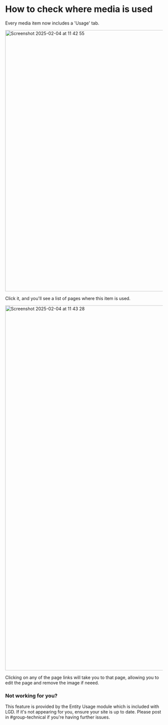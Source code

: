 # How to check where media is used

Every media item now includes a 'Usage' tab.

<img width="836" alt="Screenshot 2025-02-04 at 11 42 55" src="https://github.com/user-attachments/assets/2407983f-7773-40b4-8b03-f54c6f3abc95" />

Click it, and you'll see a list of pages where this item is used.

<img width="1168" alt="Screenshot 2025-02-04 at 11 43 28" src="https://github.com/user-attachments/assets/0bad4f1c-324e-44c6-a5e1-25786b333c71" />

Clicking on any of the page links will take you to that page, allowing you to edit the page and remove the image if neeed.

### Not working for you?

This feature is provided by the Entity Usage module which is included with LGD. If it's not appearing for you, ensure your site is up to date. Please post in #group-technical if you're having further issues.
